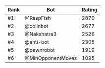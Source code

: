 Rank|Bot|Rating
---|---|---
#1|@RaspFish|2870
#2|@colinbot|2677
#3|@Nakshatra3|2526
#4|@anti-bot|2305
#5|@pawnrobot|1919
#6|@MinOpponentMoves|1095
